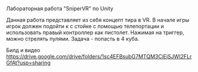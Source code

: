 Лабораторная работа "SniperVR" по Unity

Данная работа представляет из себя концепт тира в VR. В начале игры игрок должен подойти к с стойке с помощью телепортации и использовать правый контроллер как пистолет. Нажимая на триггер, можно стрелять пулями. Задача - попасть в 4 куба. 

Билд и видео
https://drive.google.com/drive/folders/1sc4EFBsubG7MTQM3CiEjSJWI2FLrGfAt?usp=sharing

